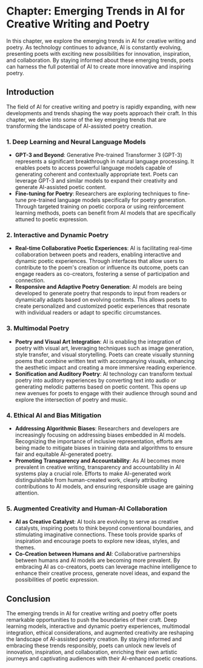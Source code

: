 Chapter: Emerging Trends in AI for Creative Writing and Poetry
==============================================================

In this chapter, we explore the emerging trends in AI for creative writing and poetry. As technology continues to advance, AI is constantly evolving, presenting poets with exciting new possibilities for innovation, inspiration, and collaboration. By staying informed about these emerging trends, poets can harness the full potential of AI to create more innovative and inspiring poetry.

Introduction
------------

The field of AI for creative writing and poetry is rapidly expanding, with new developments and trends shaping the way poets approach their craft. In this chapter, we delve into some of the key emerging trends that are transforming the landscape of AI-assisted poetry creation.

### 1. Deep Learning and Neural Language Models

* **GPT-3 and Beyond**: Generative Pre-trained Transformer 3 (GPT-3) represents a significant breakthrough in natural language processing. It enables poets to access powerful language models capable of generating coherent and contextually appropriate text. Poets can leverage GPT-3 and similar models to expand their creativity and generate AI-assisted poetic content.
* **Fine-tuning for Poetry**: Researchers are exploring techniques to fine-tune pre-trained language models specifically for poetry generation. Through targeted training on poetic corpora or using reinforcement learning methods, poets can benefit from AI models that are specifically attuned to poetic expression.

### 2. Interactive and Dynamic Poetry

* **Real-time Collaborative Poetic Experiences**: AI is facilitating real-time collaboration between poets and readers, enabling interactive and dynamic poetic experiences. Through interfaces that allow users to contribute to the poem's creation or influence its outcome, poets can engage readers as co-creators, fostering a sense of participation and connection.
* **Responsive and Adaptive Poetry Generation**: AI models are being developed to generate poetry that responds to input from readers or dynamically adapts based on evolving contexts. This allows poets to create personalized and customized poetic experiences that resonate with individual readers or adapt to specific circumstances.

### 3. Multimodal Poetry

* **Poetry and Visual Art Integration**: AI is enabling the integration of poetry with visual art, leveraging techniques such as image generation, style transfer, and visual storytelling. Poets can create visually stunning poems that combine written text with accompanying visuals, enhancing the aesthetic impact and creating a more immersive reading experience.
* **Sonification and Auditory Poetry**: AI technology can transform textual poetry into auditory experiences by converting text into audio or generating melodic patterns based on poetic content. This opens up new avenues for poets to engage with their audience through sound and explore the intersection of poetry and music.

### 4. Ethical AI and Bias Mitigation

* **Addressing Algorithmic Biases**: Researchers and developers are increasingly focusing on addressing biases embedded in AI models. Recognizing the importance of inclusive representation, efforts are being made to mitigate biases in training data and algorithms to ensure fair and equitable AI-generated poetry.
* **Promoting Transparency and Accountability**: As AI becomes more prevalent in creative writing, transparency and accountability in AI systems play a crucial role. Efforts to make AI-generated work distinguishable from human-created work, clearly attributing contributions to AI models, and ensuring responsible usage are gaining attention.

### 5. Augmented Creativity and Human-AI Collaboration

* **AI as Creative Catalyst**: AI tools are evolving to serve as creative catalysts, inspiring poets to think beyond conventional boundaries, and stimulating imaginative connections. These tools provide sparks of inspiration and encourage poets to explore new ideas, styles, and themes.
* **Co-Creation between Humans and AI**: Collaborative partnerships between humans and AI models are becoming more prevalent. By embracing AI as co-creators, poets can leverage machine intelligence to enhance their creative process, generate novel ideas, and expand the possibilities of poetic expression.

Conclusion
----------

The emerging trends in AI for creative writing and poetry offer poets remarkable opportunities to push the boundaries of their craft. Deep learning models, interactive and dynamic poetry experiences, multimodal integration, ethical considerations, and augmented creativity are reshaping the landscape of AI-assisted poetry creation. By staying informed and embracing these trends responsibly, poets can unlock new levels of innovation, inspiration, and collaboration, enriching their own artistic journeys and captivating audiences with their AI-enhanced poetic creations.

